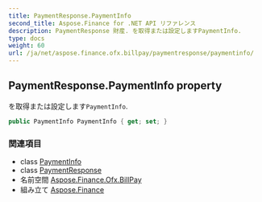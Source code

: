 ```yaml
---
title: PaymentResponse.PaymentInfo
second_title: Aspose.Finance for .NET API リファレンス
description: PaymentResponse 財産. を取得または設定しますPaymentInfo.
type: docs
weight: 60
url: /ja/net/aspose.finance.ofx.billpay/paymentresponse/paymentinfo/
---
```

## PaymentResponse.PaymentInfo property

を取得または設定します`PaymentInfo`.

```csharp
public PaymentInfo PaymentInfo { get; set; }
```

### 関連項目

* class [PaymentInfo](../../paymentinfo/)
* class [PaymentResponse](../)
* 名前空間 [Aspose.Finance.Ofx.BillPay](../../paymentresponse/)
* 組み立て [Aspose.Finance](../../../)



